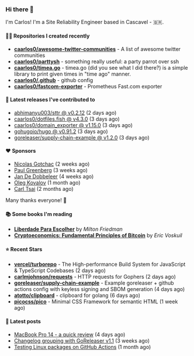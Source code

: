 ### Hi there 👋

I'm Carlos! I'm a Site Reliability Engineer based in Cascavel - 🇧🇷.

#### 👨‍💻 Repositories I created recently
- **[caarlos0/awesome-twitter-communities](https://github.com/caarlos0/awesome-twitter-communities)** - A list of awesome twitter communities
- **[caarlos0/parttysh](https://github.com/caarlos0/parttysh)** - something really useful: a party parrot over ssh
- **[caarlos0/timea.go](https://github.com/caarlos0/timea.go)** - timea.go (did you see what I did there?) is a simple library to print given times in &#34;time ago&#34; manner.
- **[caarlos0/.github](https://github.com/caarlos0/.github)** - github config
- **[caarlos0/fastcom-exporter](https://github.com/caarlos0/fastcom-exporter)** - Prometheus Fast.com exporter

#### 🚀 Latest releases I've contributed to


- [abhimanyu003/sttr @ v0.2.12](https://github.com/abhimanyu003/sttr/releases/tag/v0.2.12) (2 days ago)
- [caarlos0/dotfiles.fish @ v4.3.0](https://github.com/caarlos0/dotfiles.fish/releases/tag/v4.3.0) (3 days ago)
- [caarlos0/domain_exporter @ v1.15.0](https://github.com/caarlos0/domain_exporter/releases/tag/v1.15.0) (3 days ago)
- [gohugoio/hugo @ v0.91.2](https://github.com/gohugoio/hugo/releases/tag/v0.91.2) (3 days ago)
- [goreleaser/supply-chain-example @ v1.2.0](https://github.com/goreleaser/supply-chain-example/releases/tag/v1.2.0) (3 days ago)

#### ❤️ Sponsors
- [Nicolas Gotchac](https://github.com/ngotchac) (2 weeks ago)
- [Paul Greenberg](https://github.com/greenpau) (3 weeks ago)
- [Jan De Dobbeleer](https://github.com/JanDeDobbeleer) (4 weeks ago)
- [Oleg Kovalov](https://github.com/cristaloleg) (1 month ago)
- [Carl Tsai](https://github.com/moonape1226) (2 months ago)

Many thanks everyone! 🙏

#### 📚 Some books I'm reading
- **[Liberdade Para Escolher](https://www.goodreads.com/book/show/17238591-liberdade-para-escolher)** by _Milton Friedman_
- **[Cryptoeconomics: Fundamental Principles of Bitcoin](https://www.goodreads.com/book/show/56919322-cryptoeconomics)** by _Eric Voskuil_

#### ⭐ Recent Stars


- **[vercel/turborepo](https://github.com/vercel/turborepo)** - The High-performance Build System for JavaScript &amp; TypeScript Codebases (2 days ago)
- **[carlmjohnson/requests](https://github.com/carlmjohnson/requests)** - HTTP requests for Gophers (2 days ago)
- **[goreleaser/supply-chain-example](https://github.com/goreleaser/supply-chain-example)** - Example goreleaser &#43; github actions config with keyless signing and SBOM generation (4 days ago)
- **[atotto/clipboard](https://github.com/atotto/clipboard)** - clipboard for golang (6 days ago)
- **[picocss/pico](https://github.com/picocss/pico)** - Minimal CSS Framework for semantic HTML (1 week ago)

#### 📄 Latest posts
- [MacBook Pro 14 - a quick review](https://carlosbecker.com/posts/macbook-pro-14/) (4 days ago)
- [Changelog grouping with GoReleaser v1.1](https://carlosbecker.com/posts/goreleaser-changelog-groups/) (3 weeks ago)
- [Testing Linux packages on GitHub Actions](https://carlosbecker.com/posts/linux-pkgs-github-actions/) (1 month ago)
